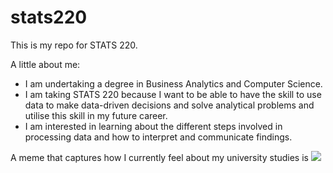 # stats220

This is my repo for STATS 220. 

A little about me:

- I am undertaking a degree in Business Analytics and Computer Science.
- I am taking STATS 220 because I want to be able to have the skill to use data to make data-driven decisions and solve analytical problems and utilise this skill in my future career.
- I am interested in learning about the different steps involved in processing data and how to interpret and communicate findings.

A meme that captures how I currently feel about my university studies is ![](https://c.tenor.com/8druEACXtX8AAAAd/tenor.gif)
